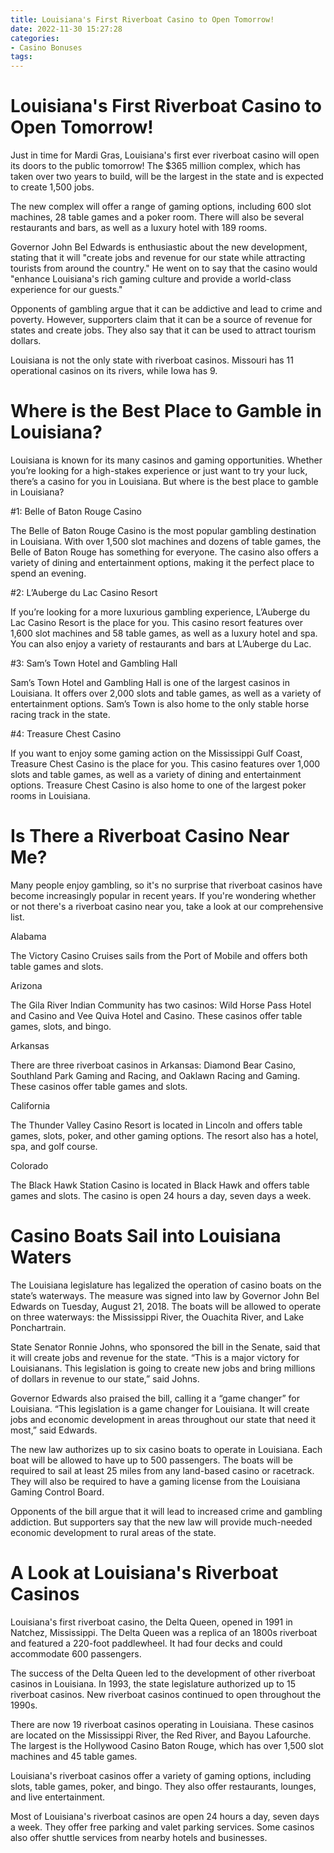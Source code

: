 ```yaml
---
title: Louisiana's First Riverboat Casino to Open Tomorrow!
date: 2022-11-30 15:27:28
categories:
- Casino Bonuses
tags:
---
```



#  Louisiana's First Riverboat Casino to Open Tomorrow!

Just in time for Mardi Gras, Louisiana's first ever riverboat casino will open its doors to the public tomorrow! The $365 million complex, which has taken over two years to build, will be the largest in the state and is expected to create 1,500 jobs.

The new complex will offer a range of gaming options, including 600 slot machines, 28 table games and a poker room. There will also be several restaurants and bars, as well as a luxury hotel with 189 rooms.

Governor John Bel Edwards is enthusiastic about the new development, stating that it will "create jobs and revenue for our state while attracting tourists from around the country." He went on to say that the casino would "enhance Louisiana's rich gaming culture and provide a world-class experience for our guests."

Opponents of gambling argue that it can be addictive and lead to crime and poverty. However, supporters claim that it can be a source of revenue for states and create jobs. They also say that it can be used to attract tourism dollars.

Louisiana is not the only state with riverboat casinos. Missouri has 11 operational casinos on its rivers, while Iowa has 9.

#  Where is the Best Place to Gamble in Louisiana?

Louisiana is known for its many casinos and gaming opportunities. Whether you’re looking for a high-stakes experience or just want to try your luck, there’s a casino for you in Louisiana. But where is the best place to gamble in Louisiana?

#1: Belle of Baton Rouge Casino

The Belle of Baton Rouge Casino is the most popular gambling destination in Louisiana. With over 1,500 slot machines and dozens of table games, the Belle of Baton Rouge has something for everyone. The casino also offers a variety of dining and entertainment options, making it the perfect place to spend an evening.

#2: L’Auberge du Lac Casino Resort

If you’re looking for a more luxurious gambling experience, L’Auberge du Lac Casino Resort is the place for you. This casino resort features over 1,600 slot machines and 58 table games, as well as a luxury hotel and spa. You can also enjoy a variety of restaurants and bars at L’Auberge du Lac.

#3: Sam’s Town Hotel and Gambling Hall

Sam’s Town Hotel and Gambling Hall is one of the largest casinos in Louisiana. It offers over 2,000 slots and table games, as well as a variety of entertainment options. Sam’s Town is also home to the only stable horse racing track in the state.

#4: Treasure Chest Casino

If you want to enjoy some gaming action on the Mississippi Gulf Coast, Treasure Chest Casino is the place for you. This casino features over 1,000 slots and table games, as well as a variety of dining and entertainment options. Treasure Chest Casino is also home to one of the largest poker rooms in Louisiana.

#  Is There a Riverboat Casino Near Me?

Many people enjoy gambling, so it's no surprise that riverboat casinos have become increasingly popular in recent years. If you're wondering whether or not there's a riverboat casino near you, take a look at our comprehensive list.

Alabama

The Victory Casino Cruises sails from the Port of Mobile and offers both table games and slots.

Arizona

The Gila River Indian Community has two casinos: Wild Horse Pass Hotel and Casino and Vee Quiva Hotel and Casino. These casinos offer table games, slots, and bingo.

Arkansas

There are three riverboat casinos in Arkansas: Diamond Bear Casino, Southland Park Gaming and Racing, and Oaklawn Racing and Gaming. These casinos offer table games and slots.

California

The Thunder Valley Casino Resort is located in Lincoln and offers table games, slots, poker, and other gaming options. The resort also has a hotel, spa, and golf course.

Colorado

The Black Hawk Station Casino is located in Black Hawk and offers table games and slots. The casino is open 24 hours a day, seven days a week.

#  Casino Boats Sail into Louisiana Waters

The Louisiana legislature has legalized the operation of casino boats on the state’s waterways. The measure was signed into law by Governor John Bel Edwards on Tuesday, August 21, 2018. The boats will be allowed to operate on three waterways: the Mississippi River, the Ouachita River, and Lake Ponchartrain.

State Senator Ronnie Johns, who sponsored the bill in the Senate, said that it will create jobs and revenue for the state. “This is a major victory for Louisianans. This legislation is going to create new jobs and bring millions of dollars in revenue to our state,” said Johns.

Governor Edwards also praised the bill, calling it a “game changer” for Louisiana. “This legislation is a game changer for Louisiana. It will create jobs and economic development in areas throughout our state that need it most,” said Edwards.

The new law authorizes up to six casino boats to operate in Louisiana. Each boat will be allowed to have up to 500 passengers. The boats will be required to sail at least 25 miles from any land-based casino or racetrack. They will also be required to have a gaming license from the Louisiana Gaming Control Board.

Opponents of the bill argue that it will lead to increased crime and gambling addiction. But supporters say that the new law will provide much-needed economic development to rural areas of the state.

#  A Look at Louisiana's Riverboat Casinos

Louisiana's first riverboat casino, the Delta Queen, opened in 1991 in Natchez, Mississippi. The Delta Queen was a replica of an 1800s riverboat and featured a 220-foot paddlewheel. It had four decks and could accommodate 600 passengers.

The success of the Delta Queen led to the development of other riverboat casinos in Louisiana. In 1993, the state legislature authorized up to 15 riverboat casinos. New riverboat casinos continued to open throughout the 1990s.

There are now 19 riverboat casinos operating in Louisiana. These casinos are located on the Mississippi River, the Red River, and Bayou Lafourche. The largest is the Hollywood Casino Baton Rouge, which has over 1,500 slot machines and 45 table games.

Louisiana's riverboat casinos offer a variety of gaming options, including slots, table games, poker, and bingo. They also offer restaurants, lounges, and live entertainment.

Most of Louisiana's riverboat casinos are open 24 hours a day, seven days a week. They offer free parking and valet parking services. Some casinos also offer shuttle services from nearby hotels and businesses.